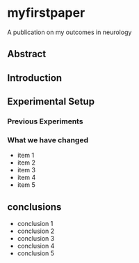 # myfirstpaper 
A publication on my outcomes in neurology

## Abstract

## Introduction

## Experimental Setup
### Previous Experiments
### What we have changed
  - item 1
  - item 2
  - item 3
  - item 4
  - item 5

## conclusions
- conclusion 1
- conclusion 2
- conclusion 3
- conclusion 4
- conclusion 5


